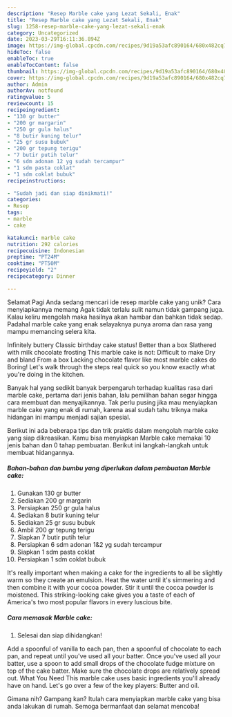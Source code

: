 ```yaml
---
description: "Resep Marble cake yang Lezat Sekali, Enak"
title: "Resep Marble cake yang Lezat Sekali, Enak"
slug: 1258-resep-marble-cake-yang-lezat-sekali-enak
category: Uncategorized
date: 2023-03-29T16:11:36.894Z
image: https://img-global.cpcdn.com/recipes/9d19a53afc890164/680x482cq70/marble-cake-foto-resep-utama.jpg
hideToc: false
enableToc: true
enableTocContent: false
thumbnail: https://img-global.cpcdn.com/recipes/9d19a53afc890164/680x482cq70/marble-cake-foto-resep-utama.jpg
cover: https://img-global.cpcdn.com/recipes/9d19a53afc890164/680x482cq70/marble-cake-foto-resep-utama.jpg
author: Admin
authorAv: notfound
ratingvalue: 5
reviewcount: 15
recipeingredient:
- "130 gr butter"
- "200 gr margarin"
- "250 gr gula halus"
- "8 butir kuning telur"
- "25 gr susu bubuk"
- "200 gr tepung terigu"
- "7 butir putih telur"
- "6 sdm adonan 12 yg sudah tercampur"
- "1 sdm pasta coklat"
- "1 sdm coklat bubuk"
recipeinstructions:

- "Sudah jadi dan siap dinikmati!"
categories:
- Resep
tags:
- marble
- cake

katakunci: marble cake 
nutrition: 292 calories
recipecuisine: Indonesian
preptime: "PT24M"
cooktime: "PT50M"
recipeyield: "2"
recipecategory: Dinner

---
```



Selamat Pagi Anda sedang mencari ide resep marble cake yang unik? Cara menyiapkannya memang Agak tidak terlalu sulit namun tidak gampang juga. Kalau keliru mengolah maka hasilnya akan hambar dan bahkan tidak sedap. Padahal marble cake yang enak selayaknya punya aroma dan rasa yang mampu memancing selera kita.


Infinitely buttery Classic birthday cake status! Better than a box Slathered with milk chocolate frosting This marble cake is not: Difficult to make Dry and bland From a box Lacking chocolate flavor like most marble cakes do Boring! Let&#39;s walk through the steps real quick so you know exactly what you&#39;re doing in the kitchen.

Banyak hal yang sedikit banyak berpengaruh terhadap kualitas rasa dari marble cake, pertama dari jenis bahan, lalu pemilihan bahan segar hingga cara membuat dan menyajikannya. Tak perlu pusing jika mau menyiapkan marble cake yang enak di rumah, karena asal sudah tahu triknya maka hidangan ini mampu menjadi sajian spesial.


Berikut ini ada beberapa tips dan trik praktis dalam mengolah marble cake yang siap dikreasikan. Kamu bisa menyiapkan Marble cake memakai 10 jenis bahan dan 0 tahap pembuatan. Berikut ini langkah-langkah untuk membuat hidangannya.

<!--inarticleads1-->

##### Bahan-bahan dan bumbu yang diperlukan dalam pembuatan Marble cake:

1. Gunakan 130 gr butter
1. Sediakan 200 gr margarin
1. Persiapkan 250 gr gula halus
1. Sediakan 8 butir kuning telur
1. Sediakan 25 gr susu bubuk
1. Ambil 200 gr tepung terigu
1. Siapkan 7 butir putih telur
1. Persiapkan 6 sdm adonan 1&amp;2 yg sudah tercampur
1. Siapkan 1 sdm pasta coklat
1. Persiapkan 1 sdm coklat bubuk


It&#39;s really important when making a cake for the ingredients to all be slightly warm so they create an emulsion. Heat the water until it&#39;s simmering and then combine it with your cocoa powder. Stir it until the cocoa powder is moistened. This striking-looking cake gives you a taste of each of America&#39;s two most popular flavors in every luscious bite. 

<!--inarticleads2-->

##### Cara memasak Marble cake:


1. Selesai dan siap dihidangkan!

Add a spoonful of vanilla to each pan, then a spoonful of chocolate to each pan, and repeat until you&#39;ve used all your batter. Once you&#39;ve used all your batter, use a spoon to add small drops of the chocolate fudge mixture on top of the cake batter. Make sure the chocolate drops are relatively spread out. What You Need This marble cake uses basic ingredients you&#39;ll already have on hand. Let&#39;s go over a few of the key players: Butter and oil. 

Gimana nih? Gampang kan? Itulah cara menyiapkan marble cake yang bisa anda lakukan di rumah. Semoga bermanfaat dan selamat mencoba!
